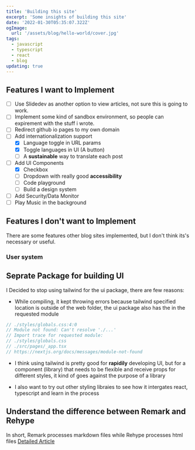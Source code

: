 ```yaml
---
title: 'Building this site'
excerpt: 'Some insights of building this site'
date: '2022-01-30T05:35:07.322Z'
ogImage:
  url: '/assets/blog/hello-world/cover.jpg'
tags:
  - javascript
  - typescript
  - react
  - blog
updating: true
---
```



## Features I want to Implement

- [ ] Use Slidedev as another option to view articles, not sure this is going to work.
- [ ] Implement some kind of sandbox environment, so people can expirement with the stuff i wrote.
- [ ] Redirect github io pages to my own domain
- [ ] Add internationalization support
  - [x] Language toggle in URL params
  - [x] Toggle languages in UI (A button)
  - [ ] A **sustainable** way to translate each post
- [ ] Add UI Components
  - [x] Checkbox
  - [ ] Dropdown with really good **accessibility**
  - [ ] Code playground
  - [ ] Build a design system
- [ ] Add Security/Data Monitor
- [ ] Play Music in the background
  
## Features I don't want to Implement

There are some features other blog sites implemented, but I don't think its's necessary or useful.

### User system


## Seprate Package for building UI

I Decided to stop using tailwind for the ui package, there are few reasons:

- While compiling, it kept throwing errors because tailwind specified location is outside of the web folder, the ui package also has the in the requested module

```js
// ./styles/globals.css:4:0
// Module not found: Can't resolve './...'   
// Import trace for requested module:
// ./styles/globals.css  
// ./src/pages/_app.tsx
// https://nextjs.org/docs/messages/module-not-found
```

- I think using tailwind is pretty good for **rapidily** developing UI, but for a component (library) that needs to be flexible and receive props for different styles, it kind of goes against the purpose of a library

- I also want to try out other styling libraies to see how it intergates react, typescript and learn in the process

## Understand the difference between Remark and Rehype

In short, Remark processes markdown files while Rehype processes html files
[Detailed Article](https://www.ryanfiller.com/blog/remark-and-rehype-plugins)
